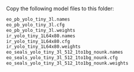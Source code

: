 Copy the following model files to this folder:
```bash
eo_pb_yolo_tiny_3l.names  
eo_pb_yolo_tiny_3l.cfg    
eo_pb_yolo_tiny_3l.weights                  
ir_yolo_tiny_1L64x80.names 
ir_yolo_tiny_1L64x80.cfg    
ir_yolo_tiny_1L64x80.weights
eo_seals_yolo_tiny_3l_512_1to1bg_nounk.names   
eo_seals_yolo_tiny_3l_512_1to1bg_nounk.cfg  
eo_seals_yolo_tiny_3l_512_1to1bg_nounk.weights  
```